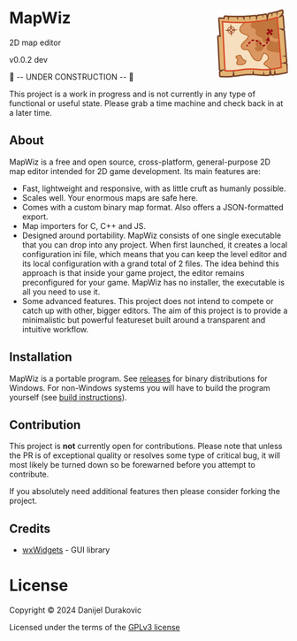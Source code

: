 # MapWiz <img align="right" src="dev/logo/logo_512x512.png?raw=true" height="128">

2D map editor

v0.0.2 dev

🚧 -- UNDER CONSTRUCTION -- 🚧

This project is a work in progress and is not currently in any type of functional or useful state. Please grab a time machine and check back in at a later time.

## About

MapWiz is a free and open source, cross-platform, general-purpose 2D map editor intended for 2D game development. Its main features are:

- Fast, lightweight and responsive, with as little cruft as humanly possible.
- Scales well. Your enormous maps are safe here.
- Comes with a custom binary map format. Also offers a JSON-formatted export.
- Map importers for C, C++ and JS.
- Designed around portability. MapWiz consists of one single executable that you can drop into any project. When first launched, it creates a local configuration ini file, which means that you can keep the level editor and its local configuration with a grand total of 2 files. The idea behind this approach is that inside your game project, the editor remains preconfigured for your game. MapWiz has no installer, the executable is all you need to use it.
- Some advanced features. This project does not intend to compete or catch up with other, bigger editors. The aim of this project is to provide a minimalistic but powerful featureset built around a transparent and intuitive workflow.

## Installation

MapWiz is a portable program. See [releases](releases/) for binary distributions for Windows. For non-Windows systems you will have to build the program yourself (see [build instructions](BUILDING.md)).

## Contribution

This project is **not** currently open for contributions. Please note that unless the PR is of exceptional quality or resolves some type of critical bug, it will most likely be turned down so be forewarned before you attempt to contribute.

If you absolutely need additional features then please consider forking the project.

## Credits

- [wxWidgets](https://www.wxwidgets.org/) - GUI library

# License

Copyright &copy; 2024 Danijel Durakovic

Licensed under the terms of the [GPLv3 license](LICENSE)
